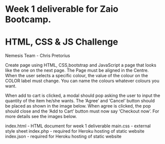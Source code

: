 # Week 1 deliverable for Zaio Bootcamp. 
# HTML, CSS & JS Challenge

Nemesis Team - Chris Pretorius

Create page using HTML, CSS,bootstrap and JavaScript a page that looks like the one on the next page. 
The Page must be aligned in the Centre. When the user selects a specific colour, the value of the colour 
on the COLOR label must change. You can name the colours whatever colours you want.

When add to cart is clicked, a modal should pop asking the user to input the quantity of the item he/she wants. 
The ‘Agree’ and ‘Cancel’ button should be placed as shown in the image below. When agree is clicked, 
the pop should close and the ‘Add to Cart’ button must now say ‘Checkout now’. For more details see the images below. 

index.html - HTML document for week 1 deliverable
main.css - external style sheet
index.php - required for Heroku hosting of static website
index.json - required for Heroku hosting of static website

